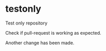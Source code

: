testonly
========

Test only repository

Check if pull-request is working as expected.

Another change has been made.
